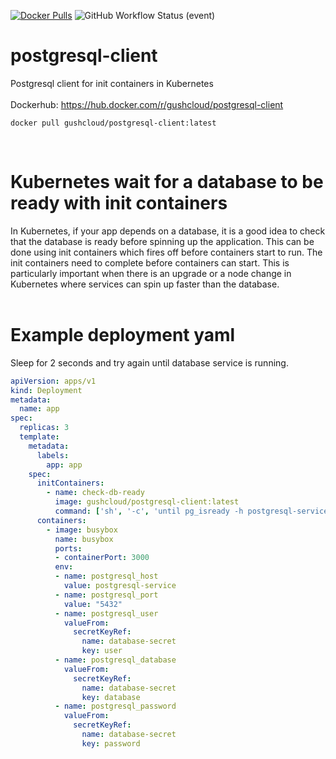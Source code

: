 [![Docker Pulls](https://img.shields.io/docker/pulls/gushcloud/postgresql-client?style=for-the-badge)](https://hub.docker.com/r/gushcloud/postgresql-client)
![GitHub Workflow Status (event)](https://img.shields.io/github/workflow/status/gushai-platform/postgresql-client/CI-build?label=Github%20Actions%20Build&style=for-the-badge)

# postgresql-client
Postgresql client for init containers in Kubernetes<br />
<br />
Dockerhub: https://hub.docker.com/r/gushcloud/postgresql-client
```shell
docker pull gushcloud/postgresql-client:latest
```
<br />

# Kubernetes wait for a database to be ready with init containers
In Kubernetes, if your app depends on a database, it is a good idea to check that the database is ready before spinning up the application. This can be done using init containers which fires off before containers start to run. The init containers need to complete before containers can start. This is particularly important when there is an upgrade or a node change in Kubernetes where services can spin up faster than the database. <br /><br />

# Example deployment yaml
Sleep for 2 seconds and try again until database service is running. 
```yaml
apiVersion: apps/v1
kind: Deployment
metadata:
  name: app
spec:
  replicas: 3
  template:
    metadata:
      labels:
        app: app
    spec:
      initContainers:
        - name: check-db-ready
          image: gushcloud/postgresql-client:latest
          command: ['sh', '-c', 'until pg_isready -h postgresql-service -p 5432; do echo waiting for database; sleep 2; done;']
      containers:
        - image: busybox
          name: busybox
          ports:
          - containerPort: 3000
          env:
          - name: postgresql_host
            value: postgresql-service
          - name: postgresql_port
            value: "5432"
          - name: postgresql_user
            valueFrom:
              secretKeyRef:
                name: database-secret
                key: user
          - name: postgresql_database
            valueFrom:
              secretKeyRef:
                name: database-secret
                key: database
          - name: postgresql_password
            valueFrom:
              secretKeyRef:
                name: database-secret
                key: password
```
